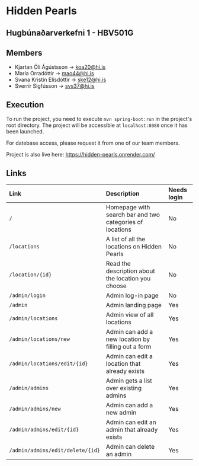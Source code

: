 # Hidden Pearls
## Hugbúnaðarverkefni 1 - HBV501G

## Members

- Kjartan Óli Ágústsson -> koa20@hi.is
- María Orradóttir -> mao44@hi.is
- Svana Kristín Elísdóttir -> ske12@hi.is
- Sverrir Sigfússon -> svs37@hi.is

## Execution

To run the project, you need to execute `mvn spring-boot:run` in the project's root directory. The project will be accessible at `localhost:8080` once it has been launched.

For datebase access, please request it from one of our team members.

Project is also live here: https://hidden-pearls.onrender.com/

## Links

| Link                            | Description                                                      | Needs login|
| :------------------------------ | :--------------------------------------------------------------- | :--------- |
| `/`                             | Homepage with search bar and two categories of locations         | No         |
| `/locations`                    | A list of all the locations on Hidden Pearls                     | No         |
| `/location/{id}`                | Read the description about the location you choose               | No         |
| `/admin/login`                  | Admin log-in page                                                | No         |
| `/admin`                        | Admin landing page                                               | Yes        |
| `/admin/locations`              | Admin view of all locations												               | Yes        |
| `/admin/locations/new`          | Admin can add a new location by filling out a form               | Yes        |
| `/admin/locations/edit/{id}`    | Admin can edit a location that already exists                    | Yes        |
| `/admin/admins`                 | Admin gets a list over existing admins                           | Yes        |
| `/admin/admins/new`             | Admin can add a new admin                                        | Yes        |
| `/admin/admins/edit/{id}`       | Admin can edit an admin that already exists                      | Yes        |
| `/admin/admins/edit/delete/{id}`| Admin can delete an admin                                        | Yes        |
